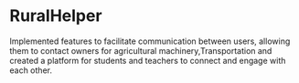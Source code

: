 # RuralHelper
Implemented features to facilitate communication between users, allowing them to contact owners for agricultural machinery,Transportation and created a platform for students and teachers to connect and engage with each other.
